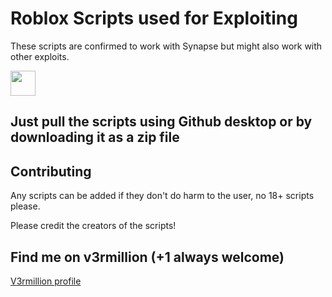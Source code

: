 # Roblox Scripts used for Exploiting

These scripts are confirmed to work with Synapse but might also work with other exploits.

<img src="https://i.imgur.com/xhVJFZX.gif" width="40" height="40" />



## Just pull the scripts using Github desktop or by downloading it as a zip file



## Contributing
Any scripts can be added if they don't do harm to the user, no 18+ scripts please.

Please credit the creators of the scripts!

## Find me on v3rmillion (+1 always welcome)
[V3rmillion profile](https://v3rmillion.net/member.php?action=profile&uid=189081)
